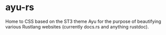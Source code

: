 # ayu-rs

Home to CSS based on the ST3 theme Ayu for the purpose of beautifying various Rustlang websites (currently docs.rs and anything rustdoc).
